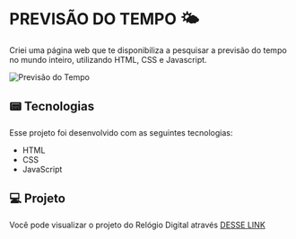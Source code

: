 # PREVISÃO DO TEMPO 🌤️
Criei uma página web que te disponibiliza a pesquisar a previsão do tempo no mundo inteiro, utilizando HTML, CSS e Javascript.

![Previsão do Tempo](https://github.com/guiaugustoxy/relogio-digital/assets/137638499/e37d915d-4017-47d1-97da-f2475e3e6d1e)



## 📟 Tecnologias

Esse projeto foi desenvolvido com as seguintes tecnologias:

- HTML
- CSS
- JavaScript

## 💻 Projeto

Você pode visualizar o projeto do Relógio Digital através [DESSE LINK](https://guiaugustoxy.github.io/previsao-do-tempo/)
